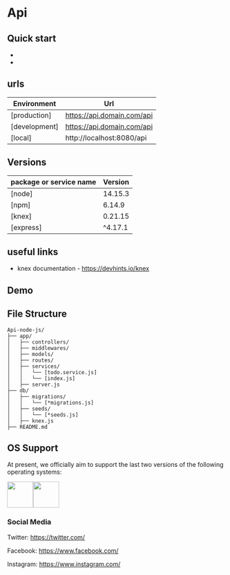 # Api

## Quick start
- 
- 

## urls

| Environment   | Url                        |
| ------------- | -------------------------- |
| [production]  | https://api.domain.com/api |
| [development] | https://api.domain.com/api |
| [local]       | http://localhost:8080/api  |

## Versions

| package or service name | Version |
| ----------------------- | ------- |
| [node]                  | 14.15.3 |
| [npm]                   | 6.14.9  |
| [knex]                  | 0.21.15 |
| [express]               | ^4.17.1 |

## useful links
- knex documentation - https://devhints.io/knex

## Demo

## File Structure
```
Api-node-js/
├── app/
│   ├── controllers/
│   ├── middlewares/
│   ├── models/
│   ├── routes/
│   ├── services/
│   │   └── [todo.service.js]
│   │   └── [index.js]
│   ├── server.js
├── db/
│   ├── migrations/
│   │   └── [*migrations.js]
│   ├── seeds/
│   │   └── [*seeds.js]
│   ├── knex.js
├── README.md
```

## OS Support

At present, we officially aim to support the last two versions of the following operating systems:

[<img src="https://raw.githubusercontent.com/creativetimofficial/ct-material-kit-pro-react-native/master/assets/android-logo.png" width="60" height="60" />](https://www.creative-tim.com/product/material-kit-pro-react-native)[<img src="https://raw.githubusercontent.com/creativetimofficial/ct-material-kit-pro-react-native/master/assets/apple-logo.png" width="60" height="60" />](https://www.creative-tim.com/product/material-kit-pro-react-native)

### Social Media

Twitter: <https://twitter.com/>

Facebook: <https://www.facebook.com/>

Instagram: <https://www.instagram.com/>